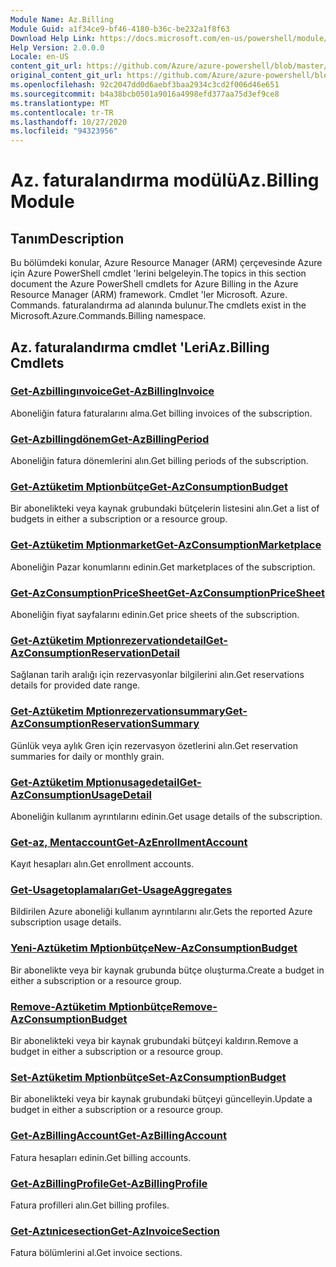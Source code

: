 ```yaml
---
Module Name: Az.Billing
Module Guid: a1f34ce9-bf46-4180-b36c-be232a1f8f63
Download Help Link: https://docs.microsoft.com/en-us/powershell/module/az.billing
Help Version: 2.0.0.0
Locale: en-US
content_git_url: https://github.com/Azure/azure-powershell/blob/master/src/Billing/Billing/help/Az.Billing.md
original_content_git_url: https://github.com/Azure/azure-powershell/blob/master/src/Billing/Billing/help/Az.Billing.md
ms.openlocfilehash: 92c2047dd0d6aebf3baa2934c3cd2f006d46e651
ms.sourcegitcommit: b4a38bcb0501a9016a4998efd377aa75d3ef9ce8
ms.translationtype: MT
ms.contentlocale: tr-TR
ms.lasthandoff: 10/27/2020
ms.locfileid: "94323956"
---
```

# <span data-ttu-id="56e9e-101">Az. faturalandırma modülü</span><span class="sxs-lookup"><span data-stu-id="56e9e-101">Az.Billing Module</span></span>
## <span data-ttu-id="56e9e-102">Tanım</span><span class="sxs-lookup"><span data-stu-id="56e9e-102">Description</span></span>
<span data-ttu-id="56e9e-103">Bu bölümdeki konular, Azure Resource Manager (ARM) çerçevesinde Azure için Azure PowerShell cmdlet 'lerini belgeleyin.</span><span class="sxs-lookup"><span data-stu-id="56e9e-103">The topics in this section document the Azure PowerShell cmdlets for Azure Billing in the Azure Resource Manager (ARM) framework.</span></span> <span data-ttu-id="56e9e-104">Cmdlet 'ler Microsoft. Azure. Commands. faturalandırma ad alanında bulunur.</span><span class="sxs-lookup"><span data-stu-id="56e9e-104">The cmdlets exist in the Microsoft.Azure.Commands.Billing namespace.</span></span>

## <span data-ttu-id="56e9e-105">Az. faturalandırma cmdlet 'Leri</span><span class="sxs-lookup"><span data-stu-id="56e9e-105">Az.Billing Cmdlets</span></span>
### [<span data-ttu-id="56e9e-106">Get-Azbillingınvoice</span><span class="sxs-lookup"><span data-stu-id="56e9e-106">Get-AzBillingInvoice</span></span>](Get-AzBillingInvoice.md)
<span data-ttu-id="56e9e-107">Aboneliğin fatura faturalarını alma.</span><span class="sxs-lookup"><span data-stu-id="56e9e-107">Get billing invoices of the subscription.</span></span>

### [<span data-ttu-id="56e9e-108">Get-Azbillingdönem</span><span class="sxs-lookup"><span data-stu-id="56e9e-108">Get-AzBillingPeriod</span></span>](Get-AzBillingPeriod.md)
<span data-ttu-id="56e9e-109">Aboneliğin fatura dönemlerini alın.</span><span class="sxs-lookup"><span data-stu-id="56e9e-109">Get billing periods of the subscription.</span></span>

### [<span data-ttu-id="56e9e-110">Get-Aztüketim Mptionbütçe</span><span class="sxs-lookup"><span data-stu-id="56e9e-110">Get-AzConsumptionBudget</span></span>](Get-AzConsumptionBudget.md)
<span data-ttu-id="56e9e-111">Bir abonelikteki veya kaynak grubundaki bütçelerin listesini alın.</span><span class="sxs-lookup"><span data-stu-id="56e9e-111">Get a list of budgets in either a subscription or a resource group.</span></span>

### [<span data-ttu-id="56e9e-112">Get-Aztüketim Mptionmarket</span><span class="sxs-lookup"><span data-stu-id="56e9e-112">Get-AzConsumptionMarketplace</span></span>](Get-AzConsumptionMarketplace.md)
<span data-ttu-id="56e9e-113">Aboneliğin Pazar konumlarını edinin.</span><span class="sxs-lookup"><span data-stu-id="56e9e-113">Get marketplaces of the subscription.</span></span>

### [<span data-ttu-id="56e9e-114">Get-AzConsumptionPriceSheet</span><span class="sxs-lookup"><span data-stu-id="56e9e-114">Get-AzConsumptionPriceSheet</span></span>](Get-AzConsumptionPriceSheet.md)
<span data-ttu-id="56e9e-115">Aboneliğin fiyat sayfalarını edinin.</span><span class="sxs-lookup"><span data-stu-id="56e9e-115">Get price sheets of the subscription.</span></span>

### [<span data-ttu-id="56e9e-116">Get-Aztüketim Mptionrezervationdetail</span><span class="sxs-lookup"><span data-stu-id="56e9e-116">Get-AzConsumptionReservationDetail</span></span>](Get-AzConsumptionReservationDetail.md)
<span data-ttu-id="56e9e-117">Sağlanan tarih aralığı için rezervasyonlar bilgilerini alın.</span><span class="sxs-lookup"><span data-stu-id="56e9e-117">Get reservations details for provided date range.</span></span>

### [<span data-ttu-id="56e9e-118">Get-Aztüketim Mptionrezervationsummary</span><span class="sxs-lookup"><span data-stu-id="56e9e-118">Get-AzConsumptionReservationSummary</span></span>](Get-AzConsumptionReservationSummary.md)
<span data-ttu-id="56e9e-119">Günlük veya aylık Gren için rezervasyon özetlerini alın.</span><span class="sxs-lookup"><span data-stu-id="56e9e-119">Get reservation summaries for daily or monthly grain.</span></span>

### [<span data-ttu-id="56e9e-120">Get-Aztüketim Mptionusagedetail</span><span class="sxs-lookup"><span data-stu-id="56e9e-120">Get-AzConsumptionUsageDetail</span></span>](Get-AzConsumptionUsageDetail.md)
<span data-ttu-id="56e9e-121">Aboneliğin kullanım ayrıntılarını edinin.</span><span class="sxs-lookup"><span data-stu-id="56e9e-121">Get usage details of the subscription.</span></span>

### [<span data-ttu-id="56e9e-122">Get-az, Mentaccount</span><span class="sxs-lookup"><span data-stu-id="56e9e-122">Get-AzEnrollmentAccount</span></span>](Get-AzEnrollmentAccount.md)
<span data-ttu-id="56e9e-123">Kayıt hesapları alın.</span><span class="sxs-lookup"><span data-stu-id="56e9e-123">Get enrollment accounts.</span></span>

### [<span data-ttu-id="56e9e-124">Get-Usagetoplamaları</span><span class="sxs-lookup"><span data-stu-id="56e9e-124">Get-UsageAggregates</span></span>](Get-UsageAggregates.md)
<span data-ttu-id="56e9e-125">Bildirilen Azure aboneliği kullanım ayrıntılarını alır.</span><span class="sxs-lookup"><span data-stu-id="56e9e-125">Gets the reported Azure subscription usage details.</span></span>

### [<span data-ttu-id="56e9e-126">Yeni-Aztüketim Mptionbütçe</span><span class="sxs-lookup"><span data-stu-id="56e9e-126">New-AzConsumptionBudget</span></span>](New-AzConsumptionBudget.md)
<span data-ttu-id="56e9e-127">Bir abonelikte veya bir kaynak grubunda bütçe oluşturma.</span><span class="sxs-lookup"><span data-stu-id="56e9e-127">Create a budget in either a subscription or a resource group.</span></span>

### [<span data-ttu-id="56e9e-128">Remove-Aztüketim Mptionbütçe</span><span class="sxs-lookup"><span data-stu-id="56e9e-128">Remove-AzConsumptionBudget</span></span>](Remove-AzConsumptionBudget.md)
<span data-ttu-id="56e9e-129">Bir abonelikteki veya bir kaynak grubundaki bütçeyi kaldırın.</span><span class="sxs-lookup"><span data-stu-id="56e9e-129">Remove a budget in either a subscription or a resource group.</span></span>

### [<span data-ttu-id="56e9e-130">Set-Aztüketim Mptionbütçe</span><span class="sxs-lookup"><span data-stu-id="56e9e-130">Set-AzConsumptionBudget</span></span>](Set-AzConsumptionBudget.md)
<span data-ttu-id="56e9e-131">Bir abonelikteki veya bir kaynak grubundaki bütçeyi güncelleyin.</span><span class="sxs-lookup"><span data-stu-id="56e9e-131">Update a budget in either a subscription or a resource group.</span></span>

### [<span data-ttu-id="56e9e-132">Get-AzBillingAccount</span><span class="sxs-lookup"><span data-stu-id="56e9e-132">Get-AzBillingAccount</span></span>](Get-AzBillingAccount.md)
<span data-ttu-id="56e9e-133">Fatura hesapları edinin.</span><span class="sxs-lookup"><span data-stu-id="56e9e-133">Get billing accounts.</span></span>

### [<span data-ttu-id="56e9e-134">Get-AzBillingProfile</span><span class="sxs-lookup"><span data-stu-id="56e9e-134">Get-AzBillingProfile</span></span>](Get-AzBillingProfile.md)
<span data-ttu-id="56e9e-135">Fatura profilleri alın.</span><span class="sxs-lookup"><span data-stu-id="56e9e-135">Get billing profiles.</span></span>

### [<span data-ttu-id="56e9e-136">Get-Aztınicesection</span><span class="sxs-lookup"><span data-stu-id="56e9e-136">Get-AzInvoiceSection</span></span>](Get-AzInvoiceSection.md)
<span data-ttu-id="56e9e-137">Fatura bölümlerini al.</span><span class="sxs-lookup"><span data-stu-id="56e9e-137">Get invoice sections.</span></span>

